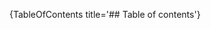 [//]: # (This file was generated from: doc/templates/Home.mdt using the documentation_builder package on: 2021-08-28 12:47:16.898152.)
{TableOfContents title='## Table of contents'}